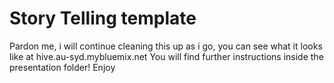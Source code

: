 # Story Telling template

Pardon me, i will continue cleaning this up as i go, you can see what it looks like
at hive.au-syd.mybluemix.net
You will find further instructions inside the presentation folder!
Enjoy